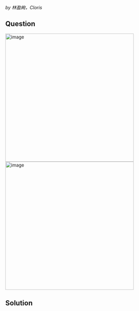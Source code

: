 *by 林盈絢，Cloris*

## Question

<img width="400" alt="image" src="https://github.com/user-attachments/assets/4926bdbc-df10-4ac6-a0de-c32f1b08bc99" /><br>
<img width="400" alt="image" src="https://github.com/user-attachments/assets/503d7b31-2e67-41cf-9ae6-f0ed116ef4e0" />

## Solution
